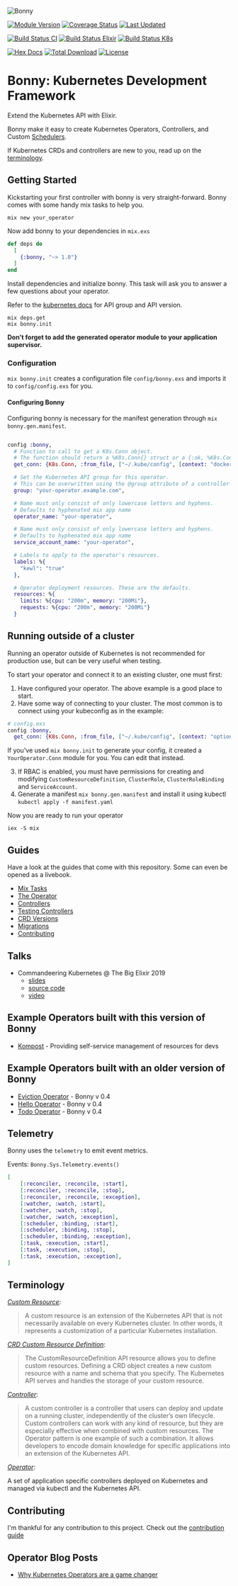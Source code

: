 ![Bonny](./assets/banner.png "Bonny")

[![Module Version](https://img.shields.io/hexpm/v/bonny.svg)](https://hex.pm/packages/bonny)
[![Coverage Status](https://coveralls.io/repos/github/coryodaniel/bonny/badge.svg?branch=master)](https://coveralls.io/github/coryodaniel/bonny?branch=master)
[![Last Updated](https://img.shields.io/github/last-commit/coryodaniel/bonny.svg)](https://github.com/coryodaniel/bonny/commits/master)

[![Build Status CI](https://github.com/coryodaniel/bonny/actions/workflows/ci.yaml/badge.svg)](https://github.com/coryodaniel/bonny/actions/workflows/ci.yaml)
[![Build Status Elixir](https://github.com/coryodaniel/bonny/actions/workflows/elixir_matrix.yaml/badge.svg)](https://github.com/coryodaniel/bonny/actions/workflows/elixir_matrix.yaml)
[![Build Status K8s](https://github.com/coryodaniel/bonny/actions/workflows/k8s_matrix.yaml/badge.svg)](https://github.com/coryodaniel/bonny/actions/workflows/k8s_matrix.yaml)

[![Hex Docs](https://img.shields.io/badge/hex-docs-lightgreen.svg)](https://hexdocs.pm/bonny/)
[![Total Download](https://img.shields.io/hexpm/dt/bonny.svg)](https://hex.pm/packages/bonny)
[![License](https://img.shields.io/hexpm/l/bonny.svg)](https://github.com/coryodaniel/bonny/blob/master/LICENSE)

# Bonny: Kubernetes Development Framework

Extend the Kubernetes API with Elixir.

Bonny make it easy to create Kubernetes Operators, Controllers, and Custom [Schedulers](./lib/bonny/server/scheduler.ex).

If Kubernetes CRDs and controllers are new to you, read up on the [terminology](#terminology).

## Getting Started

Kickstarting your first controller with bonny is very straight-forward. Bonny
comes with some handy mix tasks to help you.

```
mix new your_operator
```

Now add bonny to your dependencies in `mix.exs`

```elixir
def deps do
  [
    {:bonny, "~> 1.0"}
  ]
end
```

Install dependencies and initialize bonny. This task will ask you
to answer a few questions about your operator.

Refer to the [kubernetes docs](https://kubernetes.io/docs/concepts/overview/kubernetes-api/#api-groups-and-versioning) for
API group and API version.

```
mix deps.get
mix bonny.init
```

**Don't forget to add the generated operator module to your application supervisor.**

### Configuration

`mix bonny.init` creates a configuration file `config/bonny.exs` and imports it to `config/config.exs` for you.

#### Configuring Bonny

Configuring bonny is necessary for the manifest generation through `mix bonny.gen.manifest`.

```elixir

config :bonny,
  # Function to call to get a K8s.Conn object.
  # The function should return a %K8s.Conn{} struct or a {:ok, %K8s.Conn{}} tuple
  get_conn: {K8s.Conn, :from_file, ["~/.kube/config", [context: "docker-for-desktop"]]},

  # Set the Kubernetes API group for this operator.
  # This can be overwritten using the @group attribute of a controller
  group: "your-operator.example.com",

  # Name must only consist of only lowercase letters and hyphens.
  # Defaults to hyphenated mix app name
  operator_name: "your-operator",

  # Name must only consist of only lowercase letters and hyphens.
  # Defaults to hyphenated mix app name
  service_account_name: "your-operator",

  # Labels to apply to the operator's resources.
  labels: %{
    "kewl": "true"
  },

  # Operator deployment resources. These are the defaults.
  resources: %{
    limits: %{cpu: "200m", memory: "200Mi"},
    requests: %{cpu: "200m", memory: "200Mi"}
  }
```

## Running outside of a cluster

Running an operator outside of Kubernetes is not recommended for production use, but can be very useful when testing.

To start your operator and connect it to an existing cluster, one must first:

1. Have configured your operator. The above example is a good place to start.
2. Have some way of connecting to your cluster. The most common is to connect using your kubeconfig as in the example:

```elixir
# config.exs
config :bonny,
  get_conn: {K8s.Conn, :from_file, ["~/.kube/config", [context: "optional-alternate-context"]]}
```

If you've used `mix bonny.init` to generate your config, it created a `YourOperator.Conn` module for you. You can edit that instead.

3. If RBAC is enabled, you must have permissions for creating and modifying `CustomResourceDefinition`, `ClusterRole`, `ClusterRoleBinding` and `ServiceAccount`.
4. Generate a manifest `mix bonny.gen.manifest` and install it using kubectl `kubectl apply -f manifest.yaml`

Now you are ready to run your operator

```shell
iex -S mix
```

## Guides

Have a look at the guides that come with this repository. Some can even be opened as a livebook.

- [Mix Tasks](guides/mix_tasks.md)
- [The Operator](guides/the_operator.livemd)
- [Controllers](guides/controllers.livemd)
- [Testing Controllers](guides/testing.livemd)
- [CRD Versions](guides/crd_versions.livemd)
- [Migrations](guides/migrations.md)
- [Contributing](guides/contributing.md)

## Talks

- Commandeering Kubernetes @ The Big Elixir 2019
  - [slides](https://speakerdeck.com/coryodaniel/commandeering-kubernetes-with-elixir)
  - [source code](https://github.com/coryodaniel/talks/tree/master/commandeering)
  - [video](https://www.youtube.com/watch?v=0r9YmbH0xTY)

## Example Operators built with this version of Bonny

- [Kompost](https://github.com/mruoss/kompost) - Providing self-service management of resources for devs

## Example Operators built with an older version of Bonny

- [Eviction Operator](https://github.com/bonny-k8s/eviction_operator) - Bonny v 0.4
- [Hello Operator](https://github.com/coryodaniel/hello_operator) - Bonny v 0.4
- [Todo Operator](https://github.com/bonny-k8s/todo-operator) - Bonny v 0.4

## Telemetry

Bonny uses the `telemetry` to emit event metrics.

Events: `Bonny.Sys.Telemetry.events()`

```elixir
[
    [:reconciler, :reconcile, :start],
    [:reconciler, :reconcile, :stop],
    [:reconciler, :reconcile, :exception],
    [:watcher, :watch, :start],
    [:watcher, :watch, :stop],
    [:watcher, :watch, :exception],
    [:scheduler, :binding, :start],
    [:scheduler, :binding, :stop],
    [:scheduler, :binding, :exception],
    [:task, :execution, :start],
    [:task, :execution, :stop],
    [:task, :execution, :exception],
]
```

## Terminology

_[Custom Resource](https://kubernetes.io/docs/concepts/extend-kubernetes/api-extension/custom-resources/#custom-resources)_:

> A custom resource is an extension of the Kubernetes API that is not necessarily available on every Kubernetes cluster. In other words, it represents a customization of a particular Kubernetes installation.

_[CRD Custom Resource Definition](https://kubernetes.io/docs/concepts/extend-kubernetes/api-extension/custom-resources/#customresourcedefinitions)_:

> The CustomResourceDefinition API resource allows you to define custom resources. Defining a CRD object creates a new custom resource with a name and schema that you specify. The Kubernetes API serves and handles the storage of your custom resource.

_[Controller](https://kubernetes.io/docs/concepts/extend-kubernetes/api-extension/custom-resources/#custom-controllers)_:

> A custom controller is a controller that users can deploy and update on a running cluster, independently of the cluster’s own lifecycle. Custom controllers can work with any kind of resource, but they are especially effective when combined with custom resources. The Operator pattern is one example of such a combination. It allows developers to encode domain knowledge for specific applications into an extension of the Kubernetes API.

_[Operator](https://kubernetes.io/docs/concepts/extend-kubernetes/operator/)_:

A set of application specific controllers deployed on Kubernetes and managed via kubectl and the Kubernetes API.

## Contributing

I'm thankful for any contribution to this project. Check out the [contribution guide](guides/contributing.md)

## Operator Blog Posts

- [Why Kubernetes Operators are a game changer](https://blog.couchbase.com/kubernetes-operators-game-changer/)
